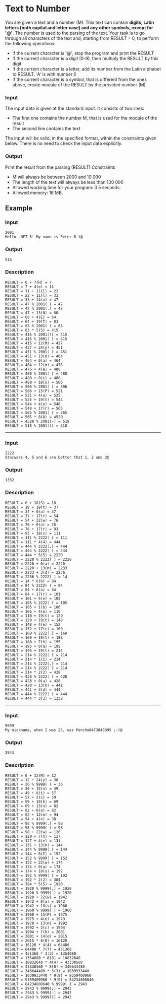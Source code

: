 # Text to Number
You are given a text and a number (M). This text can contain **digits, Latin letters (both capital and letter case) and any other symbols, except for '@'**. The number is used to the parsing of the text.
Your task is to go through all characters of the text and, starting from RESULT = 0, to perform the following operations:
* If the current character is '@', stop the program and print the RESULT
* If the current character is a digit (0-9), then multiply the RESULT by this digit
* If the current character is a letter, add its number from the Latin alphabet to RESULT. 'A' is with number 0
* If the current character is a symbol, that is different from the ones above, create module of the RESULT by the provided number (M)
### Input
The input data is given at the standard input. 
It consists of two lines:
* The first one contains the number M, that is used for the module of the result
* The second line contains the text

The input will be valid, in the specified format, within the constraints given below. There is no need to check the input data explicitly.
### Output
Print the result from the parsing (RESULT)
Constraints
* M will always be between 2000 and 10 000
* The length of the text will always be less than 100 000
* Allowed working time for your program: 0.5 seconds.
* Allowed memory: 16 MB.
## Example
### Input

```
2001
Hello .NET 5! My name is Peter 8-)@
```
### Output
```
518
```
### Description
```
RESULT = 0 + 7(H) = 7
RESULT = 7 + 4(e) = 11
RESULT = 11 + 11(l) = 22
RESULT = 22 + 11(l) = 33
RESULT = 33 + 14(o) = 47
RESULT = 47 % 2001( ) = 47
RESULT = 47 % 2001(.) = 47
RESULT = 47 + 13(N) = 60
RESULT = 60 + 4(E) = 64
RESULT = 64 + 19(T) = 83
RESULT = 83 % 2001( ) = 83
RESULT = 83 * 5(5) = 415
RESULT = 415 % 2001(!) = 415
RESULT = 415 % 2001( ) = 415
RESULT = 415 + 12(M) = 427
RESULT = 427 + 24(y) = 451
RESULT = 451 % 2001( ) = 451
RESULT = 451 + 13(n) = 464
RESULT = 464 + 0(a) = 464
RESULT = 464 + 12(m) = 476
RESULT = 476 + 4(e) = 480
RESULT = 480 % 2001( ) = 480
RESULT = 480 + 8(i) = 488
RESULT = 488 + 18(s) = 506
RESULT = 506 % 2001( ) = 506
RESULT = 506 + 15(P) = 521
RESULT = 521 + 4(e) = 525
RESULT = 525 + 19(t) = 544
RESULT = 544 + 4(e) = 548
RESULT = 548 + 17(r) = 565
RESULT = 565 % 2001( ) = 565
RESULT = 565 * 8(8) = 4520
RESULT = 4520 % 2001(-) = 518
RESULT = 518 % 2001()) = 518
```

___

### Input
```
2222
Starwars 4, 5 and 6 are better that 1, 2 and 3@
```
### Output
```
1332
```	
### Description
```
RESULT = 0 + 18(S) = 18
RESULT = 18 + 19(t) = 37
RESULT = 37 + 0(a) = 37
RESULT = 37 + 17(r) = 54
RESULT = 54 + 22(w) = 76
RESULT = 76 + 0(a) = 76
RESULT = 76 + 17(r) = 93
RESULT = 93 + 18(s) = 111
RESULT = 111 % 2222( ) = 111
RESULT = 111 * 4(4) = 444
RESULT = 444 % 2222(,) = 444
RESULT = 444 % 2222( ) = 444
RESULT = 444 * 5(5) = 2220
RESULT = 2220 % 2222( ) = 2220
RESULT = 2220 + 0(a) = 2220
RESULT = 2220 + 13(n) = 2233
RESULT = 2233 + 3(d) = 2236
RESULT = 2236 % 2222( ) = 14
RESULT = 14 * 6(6) = 84
RESULT = 84 % 2222( ) = 84
RESULT = 84 + 0(a) = 84
RESULT = 84 + 17(r) = 101
RESULT = 101 + 4(e) = 105
RESULT = 105 % 2222( ) = 105
RESULT = 105 + 1(b) = 106
RESULT = 106 + 4(e) = 110
RESULT = 110 + 19(t) = 129
RESULT = 129 + 19(t) = 148
RESULT = 148 + 4(e) = 152
RESULT = 152 + 17(r) = 169
RESULT = 169 % 2222( ) = 169
RESULT = 169 + 19(t) = 188
RESULT = 188 + 7(h) = 195
RESULT = 195 + 0(a) = 195
RESULT = 195 + 19(t) = 214
RESULT = 214 % 2222( ) = 214
RESULT = 214 * 1(1) = 214
RESULT = 214 % 2222(,) = 214
RESULT = 214 % 2222( ) = 214
RESULT = 214 * 2(2) = 428
RESULT = 428 % 2222( ) = 428
RESULT = 428 + 0(a) = 428
RESULT = 428 + 13(n) = 441
RESULT = 441 + 3(d) = 444
RESULT = 444 % 2222( ) = 444
RESULT = 444 * 3(3) = 1332
```

___

### Input
```
9999
My nickname, when I was 25, was Pencho8473848399 ;-)@
```
### Output
```
2943
```
### Description
```
RESULT = 0 + 12(M) = 12
RESULT = 12 + 24(y) = 36
RESULT = 36 % 9999( ) = 36
RESULT = 36 + 13(n) = 49
RESULT = 49 + 8(i) = 57
RESULT = 57 + 2(c) = 59
RESULT = 59 + 10(k) = 69
RESULT = 69 + 13(n) = 82
RESULT = 82 + 0(a) = 82
RESULT = 82 + 12(m) = 94
RESULT = 94 + 4(e) = 98
RESULT = 98 % 9999(,) = 98
RESULT = 98 % 9999( ) = 98
RESULT = 98 + 22(w) = 120
RESULT = 120 + 7(h) = 127
RESULT = 127 + 4(e) = 131
RESULT = 131 + 13(n) = 144
RESULT = 144 % 9999( ) = 144
RESULT = 144 + 8(I) = 152
RESULT = 152 % 9999( ) = 152
RESULT = 152 + 22(w) = 174
RESULT = 174 + 0(a) = 174
RESULT = 174 + 18(s) = 192
RESULT = 192 % 9999( ) = 192
RESULT = 192 * 2(2) = 384
RESULT = 384 * 5(5) = 1920
RESULT = 1920 % 9999(,) = 1920
RESULT = 1920 % 9999( ) = 1920
RESULT = 1920 + 22(w) = 1942
RESULT = 1942 + 0(a) = 1942
RESULT = 1942 + 18(s) = 1960
RESULT = 1960 % 9999( ) = 1960
RESULT = 1960 + 15(P) = 1975
RESULT = 1975 + 4(e) = 1979
RESULT = 1979 + 13(n) = 1992
RESULT = 1992 + 2(c) = 1994
RESULT = 1994 + 7(h) = 2001
RESULT = 2001 + 14(o) = 2015
RESULT = 2015 * 8(8) = 16120
RESULT = 16120 * 4(4) = 64480
RESULT = 64480 * 7(7) = 451360
RESULT = 451360 * 3(3) = 1354080
RESULT = 1354080 * 8(8) = 10832640
RESULT = 10832640 * 4(4) = 43330560
RESULT = 43330560 * 8(8) = 346644480
RESULT = 346644480 * 3(3) = 1039933440
RESULT = 1039933440 * 9(9) = 9359400960
RESULT = 9359400960 * 9(9) = 84234608640
RESULT = 84234608640 % 9999( ) = 2943
RESULT = 2943 % 9999(;) = 2943
RESULT = 2943 % 9999(-) = 2943
RESULT = 2943 % 9999()) = 2943
```
